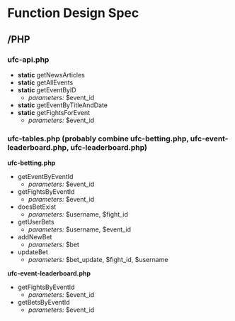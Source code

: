 # Function Design Spec

## /PHP

### ufc-api.php
* **static** getNewsArticles
* **static** getAllEvents
* **static** getEventByID
  * *parameters:* $event_id
* **static** getEventByTitleAndDate
* **static** getFightsForEvent
  * *parameters:* $event_id

### ufc-tables.php (probably combine ufc-betting.php, ufc-event-leaderboard.php, ufc-leaderboard.php)
**ufc-betting.php**
* getEventByEventId
  * *parameters:* $event_id
* getFightsByEventId
  * *parameters:* $event_id
* doesBetExist
  * *parameters:* $username, $fight_id
* getUserBets
  * *parameters:* $username, $event_id
* addNewBet
  * *parameters:* $bet
* updateBet
  * *parameters:* $bet_update, $fight_id, $username

**ufc-event-leaderboard.php**
* getFightsByEventId
  * *parameters:* $event_id
* getBetsByEventId
  * *parameters:* $event_id
